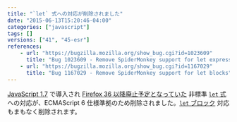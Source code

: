```yaml
---
title: "`let` 式への対応が削除されました"
date: "2015-06-13T15:20:46-04:00"
categories: ["javascript"]
tags: []
versions: ["41", "45-esr"]
references:
    - url: "https://bugzilla.mozilla.org/show_bug.cgi?id=1023609"
      title: "Bug 1023609 - Remove SpiderMonkey support for let expressions"
    - url: "https://bugzilla.mozilla.org/show_bug.cgi?id=1167029"
      title: "Bug 1167029 - Remove SpiderMonkey support for let blocks"
---
```

[JavaScript 1.7](https://developer.mozilla.org/docs/Web/JavaScript/New_in_JavaScript/1.7) で導入され [Firefox 36 以降廃止予定となっていた](https://www.fxsitecompat.dev/ja/docs/2014/let-blocks-and-expressions-have-been-deprecated/) 非標準 [`let` 式](https://developer.mozilla.org/docs/Web/JavaScript/Reference/Statements/let#let_expressions) への対応が、ECMAScript 6 仕様準拠のため削除されました。[`let` ブロック](https://developer.mozilla.org/docs/Web/JavaScript/Reference/Statements/let#let_blocks) 対応もまもなく削除されます。
